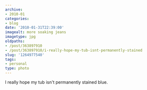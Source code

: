 ```yaml
---
archive:
- 2010-01
categories:
- blog
date: '2010-01-31T22:39:00'
imagealt: more soaking jeans
imagetype: jpg
oldpaths:
- /post/363897910
- /post/363897910/i-really-hope-my-tub-isnt-permanently-stained
slug: '1264977540'
tags:
- personal
type: photo
---
```


I really hope my tub isn't permanently stained blue.

